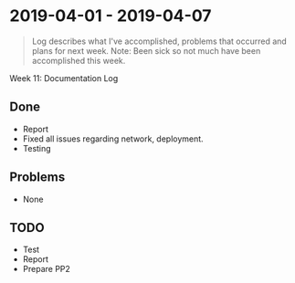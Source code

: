 #  2019-04-01 - 2019-04-07
> Log describes what I've accomplished, problems that occurred and plans for next week.
Note: Been sick so not much have been accomplished this week.

Week 11: Documentation Log

## Done
* Report
* Fixed all issues regarding network, deployment.
* Testing

## Problems
* None

## TODO
* Test
* Report
* Prepare PP2

